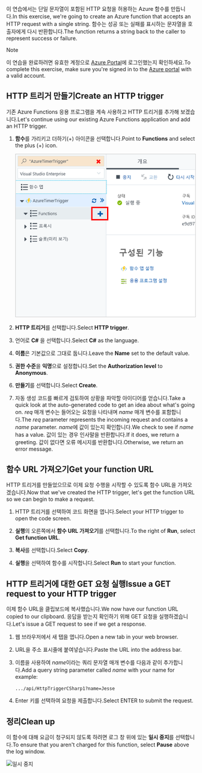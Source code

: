 <span data-ttu-id="dceea-101">이 연습에서는 단일 문자열이 포함된 HTTP 요청을 허용하는 Azure 함수를 만듭니다.</span><span class="sxs-lookup"><span data-stu-id="dceea-101">In this exercise, we're going to create an Azure function that accepts an HTTP request with a single string.</span></span> <span data-ttu-id="dceea-102">함수는 성공 또는 실패를 표시하는 문자열을 호출자에게 다시 반환합니다.</span><span class="sxs-lookup"><span data-stu-id="dceea-102">The function returns a string back to the caller to represent success or failure.</span></span>

> [!NOTE]
> <span data-ttu-id="dceea-103">이 연습을 완료하려면 유효한 계정으로 [Azure Portal](https://portal.azure.com/)에 로그인했는지 확인하세요.</span><span class="sxs-lookup"><span data-stu-id="dceea-103">To complete this exercise, make sure you're signed in to the [Azure portal](https://portal.azure.com/) with a valid account.</span></span>

## <a name="create-an-http-trigger"></a><span data-ttu-id="dceea-104">HTTP 트리거 만들기</span><span class="sxs-lookup"><span data-stu-id="dceea-104">Create an HTTP trigger</span></span>

<span data-ttu-id="dceea-105">기존 Azure Functions 응용 프로그램을 계속 사용하고 HTTP 트리거를 추가해 보겠습니다.</span><span class="sxs-lookup"><span data-stu-id="dceea-105">Let's continue using our existing Azure Functions application and add an HTTP trigger.</span></span>

1. <span data-ttu-id="dceea-106">**함수**를 가리키고 더하기(+) 아이콘을 선택합니다.</span><span class="sxs-lookup"><span data-stu-id="dceea-106">Point to **Functions** and select the plus (+) icon.</span></span>

    ![함수를 가리키고 더하기를 마우스로 가리켜 선택](../media/4-hover-function.png)

1. <span data-ttu-id="dceea-108">**HTTP 트리거**를 선택합니다.</span><span class="sxs-lookup"><span data-stu-id="dceea-108">Select **HTTP trigger**.</span></span>

1. <span data-ttu-id="dceea-109">언어로 **C#** 을 선택합니다.</span><span class="sxs-lookup"><span data-stu-id="dceea-109">Select **C#** as the language.</span></span> 

1. <span data-ttu-id="dceea-110">**이름**은 기본값으로 그대로 둡니다.</span><span class="sxs-lookup"><span data-stu-id="dceea-110">Leave the **Name** set to the default value.</span></span>

1. <span data-ttu-id="dceea-111">**권한 수준**을 **익명**으로 설정합니다.</span><span class="sxs-lookup"><span data-stu-id="dceea-111">Set the **Authorization level** to **Anonymous**.</span></span>

1. <span data-ttu-id="dceea-112">**만들기**를 선택합니다.</span><span class="sxs-lookup"><span data-stu-id="dceea-112">Select **Create**.</span></span>

1. <span data-ttu-id="dceea-113">자동 생성 코드를 빠르게 검토하여 상황을 파악할 아이디어를 얻습니다.</span><span class="sxs-lookup"><span data-stu-id="dceea-113">Take a quick look at the auto-generated code to get an idea about what's going on.</span></span> <span data-ttu-id="dceea-114">*req* 매개 변수는 들어오는 요청을 나타내며 *name* 매개 변수를 포함합니다.</span><span class="sxs-lookup"><span data-stu-id="dceea-114">The *req* parameter represents the incoming request and contains a *name* parameter.</span></span> <span data-ttu-id="dceea-115">*name*에 값이 있는지 확인합니다.</span><span class="sxs-lookup"><span data-stu-id="dceea-115">We check to see if *name* has a value.</span></span> <span data-ttu-id="dceea-116">값이 있는 경우 인사말을 반환합니다.</span><span class="sxs-lookup"><span data-stu-id="dceea-116">If it does, we return a greeting.</span></span> <span data-ttu-id="dceea-117">값이 없다면 오류 메시지를 반환합니다.</span><span class="sxs-lookup"><span data-stu-id="dceea-117">Otherwise, we return an error message.</span></span>

## <a name="get-your-function-url"></a><span data-ttu-id="dceea-118">함수 URL 가져오기</span><span class="sxs-lookup"><span data-stu-id="dceea-118">Get your function URL</span></span>

<span data-ttu-id="dceea-119">HTTP 트리거를 만들었으므로 이제 요청 수행을 시작할 수 있도록 함수 URL을 가져오겠습니다.</span><span class="sxs-lookup"><span data-stu-id="dceea-119">Now that we've created the HTTP trigger, let's get the function URL so we can begin to make a request.</span></span>

1. <span data-ttu-id="dceea-120">HTTP 트리거를 선택하여 코드 화면을 엽니다.</span><span class="sxs-lookup"><span data-stu-id="dceea-120">Select your HTTP trigger to open the code screen.</span></span>

1. <span data-ttu-id="dceea-121">**실행**의 오른쪽에서 **함수 URL 가져오기**를 선택합니다.</span><span class="sxs-lookup"><span data-stu-id="dceea-121">To the right of **Run**, select **Get function URL**.</span></span>

1. <span data-ttu-id="dceea-122">**복사**를 선택합니다.</span><span class="sxs-lookup"><span data-stu-id="dceea-122">Select **Copy**.</span></span>

1. <span data-ttu-id="dceea-123">**실행**을 선택하여 함수를 시작합니다.</span><span class="sxs-lookup"><span data-stu-id="dceea-123">Select **Run** to start your function.</span></span>

## <a name="issue-a-get-request-to-your-http-trigger"></a><span data-ttu-id="dceea-124">HTTP 트리거에 대한 GET 요청 실행</span><span class="sxs-lookup"><span data-stu-id="dceea-124">Issue a GET request to your HTTP trigger</span></span>

<span data-ttu-id="dceea-125">이제 함수 URL을 클립보드에 복사했습니다.</span><span class="sxs-lookup"><span data-stu-id="dceea-125">We now have our function URL copied to our clipboard.</span></span> <span data-ttu-id="dceea-126">응답을 받는지 확인하기 위해 GET 요청을 실행하겠습니다.</span><span class="sxs-lookup"><span data-stu-id="dceea-126">Let's issue a GET request to see if we get a response.</span></span>

1. <span data-ttu-id="dceea-127">웹 브라우저에서 새 탭을 엽니다.</span><span class="sxs-lookup"><span data-stu-id="dceea-127">Open a new tab in your web browser.</span></span>

1. <span data-ttu-id="dceea-128">URL을 주소 표시줄에 붙여넣습니다.</span><span class="sxs-lookup"><span data-stu-id="dceea-128">Paste the URL into the address bar.</span></span>

1. <span data-ttu-id="dceea-129">이름을 사용하여 *name*이라는 쿼리 문자열 매개 변수를 다음과 같이 추가합니다.</span><span class="sxs-lookup"><span data-stu-id="dceea-129">Add a query string parameter called *name* with your name for example:</span></span>

    ```
    .../api/HttpTriggerCSharp1?name=Jesse
    ```

1. <span data-ttu-id="dceea-130">Enter 키를 선택하여 요청을 제출합니다.</span><span class="sxs-lookup"><span data-stu-id="dceea-130">Select ENTER to submit the request.</span></span>

## <a name="clean-up"></a><span data-ttu-id="dceea-131">정리</span><span class="sxs-lookup"><span data-stu-id="dceea-131">Clean up</span></span>

<span data-ttu-id="dceea-132">이 함수에 대해 요금이 청구되지 않도록 하려면 로그 창 위에 있는 **일시 중지**를 선택합니다.</span><span class="sxs-lookup"><span data-stu-id="dceea-132">To ensure that you aren't charged for this function, select **Pause** above the log window.</span></span>

![일시 중지](../media/4-pause-timer.png)



